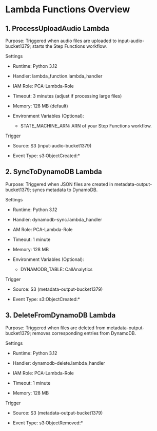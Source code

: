 # Lambda Functions Overview

## 1. ProcessUploadAudio Lambda

Purpose: Triggered when audio files are uploaded to input-audio-bucket1379; starts the Step Functions workflow.

Settings
- Runtime: Python 3.12

- Handler: lambda_function.lambda_handler

- IAM Role: PCA-Lambda-Role

- Timeout: 3 minutes (adjust if processing large files)

- Memory: 128 MB (default)

- Environment Variables (Optional):

    - STATE_MACHINE_ARN: ARN of your Step Functions workflow.

Trigger
- Source: S3 (input-audio-bucket1379)

- Event Type: s3:ObjectCreated:*

## 2. SyncToDynamoDB Lambda

Purpose: Triggered when JSON files are created in metadata-output-bucket1379; syncs metadata to DynamoDB.

Settings
- Runtime: Python 3.12

- Handler: dynamodb-sync.lambda_handler

- AM Role: PCA-Lambda-Role

- Timeout: 1 minute

- Memory: 128 MB

- Environment Variables (Optional):

    - DYNAMODB_TABLE: CallAnalytics

Trigger
- Source: S3 (metadata-output-bucket1379)

- Event Type: s3:ObjectCreated:*

## 3. DeleteFromDynamoDB Lambda

Purpose: Triggered when files are deleted from metadata-output-bucket1379; removes corresponding entries from DynamoDB.

Settings
- Runtime: Python 3.12

- Handler: dynamodb-delete.lambda_handler

- IAM Role: PCA-Lambda-Role

- Timeout: 1 minute

- Memory: 128 MB

Trigger
- Source: S3 (metadata-output-bucket1379)

- Event Type: s3:ObjectRemoved:*